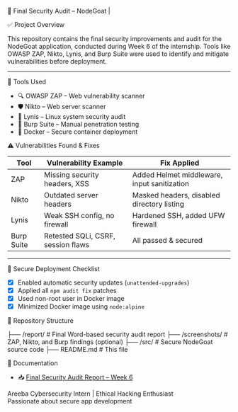 🔐 Final Security Audit – NodeGoat | 

✅ Project Overview

This repository contains the final security improvements and audit for the NodeGoat application, conducted during Week 6 of the internship. Tools like OWASP ZAP, Nikto, Lynis, and Burp Suite were used to identify and mitigate vulnerabilities before deployment.

---
 🧪 Tools Used

- 🔍 OWASP ZAP – Web vulnerability scanner  
- 🛡️ Nikto – Web server scanner  
- 🧾 Lynis – Linux system security audit  
- 🧰 Burp Suite – Manual penetration testing  
- 🐳 Docker – Secure container deployment


 ⚠️ Vulnerabilities Found & Fixes

| Tool       | Vulnerability Example              | Fix Applied |
|------------|------------------------------------|-------------|
| ZAP        | Missing security headers, XSS      | Added Helmet middleware, input sanitization |
| Nikto      | Outdated server headers            | Masked headers, disabled directory listing |
| Lynis      | Weak SSH config, no firewall       | Hardened SSH, added UFW firewall |
| Burp Suite | Retested SQLi, CSRF, session flaws | All passed & secured |

---

 🚀 Secure Deployment Checklist

- [x] Enabled automatic security updates (`unattended-upgrades`)
- [x] Applied all `npm audit fix` patches
- [x] Used non-root user in Docker image
- [x] Minimized Docker image using `node:alpine`

 📂 Repository Structure

├── /report/ # Final Word-based security audit report
├── /screenshots/ # ZAP, Nikto, and Burp findings (optional)
├── /src/ # Secure NodeGoat source code
├── README.md # This file


 📄 Documentation

- 📥 [Final Security Audit Report – Week 6](./report/Final_Security_Audit_Report_Week6.docx)




Areeba
Cybersecurity Intern | Ethical Hacking Enthusiast  
Passionate about secure app development
